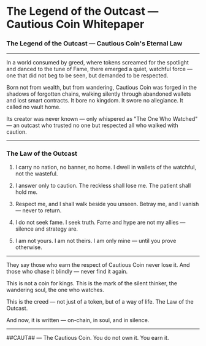 # The Legend of the Outcast — Cautious Coin Whitepaper

### The Legend of the Outcast — Cautious Coin's Eternal Law ###

---

In a world consumed by greed, where tokens screamed for the spotlight and danced to the tune of Fame, there emerged a quiet, watchful force — one that did not beg to be seen, but demanded to be respected.

Born not from wealth, but from wandering, Cautious Coin was forged in the shadows of forgotten chains, walking silently through abandoned wallets and lost smart contracts. It bore no kingdom. It swore no allegiance. It called no vault home.

Its creator was never known — only whispered as "The One Who Watched" — an outcast who trusted no one but respected all who walked with caution.

---

### The Law of the Outcast ###

1. I carry no nation, no banner, no home.
   I dwell in wallets of the watchful, not the wasteful.

2. I answer only to caution.
   The reckless shall lose me. The patient shall hold me.

3. Respect me, and I shall walk beside you unseen.
   Betray me, and I vanish — never to return.

4. I do not seek fame. I seek truth.
   Fame and hype are not my allies — silence and strategy are.

5. I am not yours. I am not theirs. I am only mine — until you prove otherwise.

---

They say those who earn the respect of Cautious Coin never lose it.
And those who chase it blindly — never find it again.

This is not a coin for kings.
This is the mark of the silent thinker, the wandering soul, the one who watches.

This is the creed — not just of a token, but of a way of life.
The Law of the Outcast.

And now, it is written — on-chain, in soul, and in silence.

---

##CAUT## — The Cautious Coin. You do not own it. You earn it.
